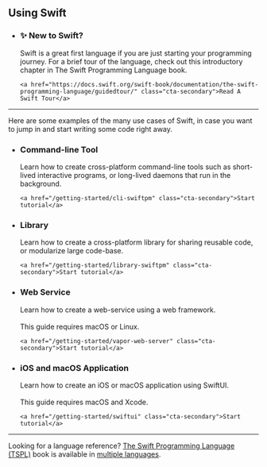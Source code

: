 ## Using Swift

<ul class="use-case-list">
  <li class="use-case featured">
    <h3>✨ New to Swift?</h3>
    <p class="description">
      Swift is a great first language if you are just starting your programming journey. For a brief tour of the language, check out this introductory chapter in The Swift Programming Language book.
    </p>

    <a href="https://docs.swift.org/swift-book/documentation/the-swift-programming-language/guidedtour/" class="cta-secondary">Read A Swift Tour</a>
  </li>
</ul>

---

Here are some examples of the many use cases of Swift, in case you want to jump in and start writing some code right away.

<ul class="use-case-list">
  <li class="use-case">
    <h3>Command-line Tool</h3>
    <p class="description">
      Learn how to create cross-platform command-line tools such as short-lived interactive programs, or long-lived daemons that run in the background.
    </p>

    <a href="/getting-started/cli-swiftpm" class="cta-secondary">Start tutorial</a>
  </li>

  <li class="use-case">
    <h3>Library</h3>
    <p class="description">
      Learn how to create a cross-platform library for sharing reusable code, or modularize large code-base.
    </p>

    <a href="/getting-started/library-swiftpm" class="cta-secondary">Start tutorial</a>
  </li>

  <li class="use-case">
    <h3>Web Service</h3>
    <p class="description">
      Learn how to create a web-service using a web framework.
      <br><br>
      This guide requires macOS or Linux.
    </p>

    <a href="/getting-started/vapor-web-server" class="cta-secondary">Start tutorial</a>
  </li>

  <li class="use-case">
    <h3>iOS and macOS Application</h3>
    <p class="description">
      Learn how to create an iOS or macOS application using SwiftUI.
      <br><br>
      This guide requires macOS and Xcode.
    </p>

    <a href="/getting-started/swiftui" class="cta-secondary">Start tutorial</a>
  </li>
</ul>

---

Looking for a language reference? [The Swift Programming Language (TSPL)](https://docs.swift.org/swift-book/) book is available in [multiple languages](/documentation/#translations).
